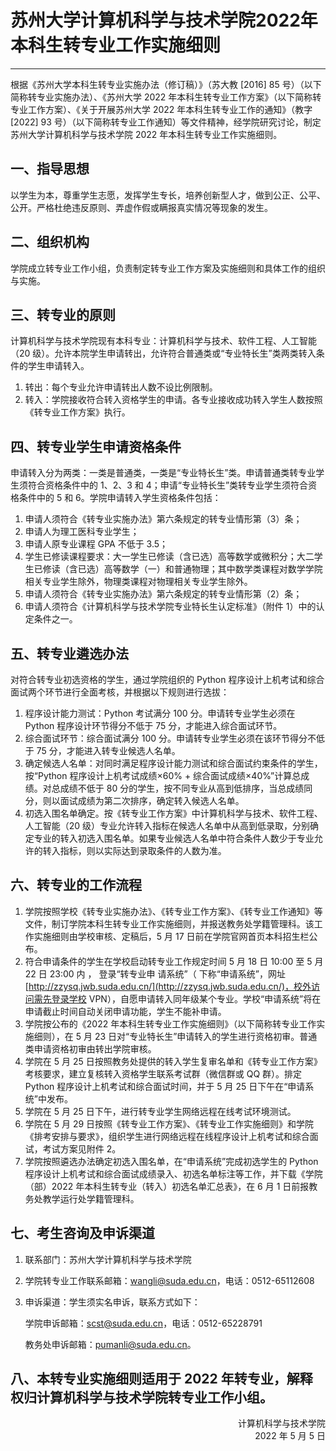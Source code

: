 # 苏州大学计算机科学与技术学院2022年本科生转专业工作实施细则

---

根据《苏州大学本科生转专业实施办法（修订稿）》（苏大教 [2016] 85 号）（以下简称转专业实施办法）、《苏州大学 2022 年本科生转专业工作方案》（以下简称转专业工作方案）、《关于开展苏州大学 2022 年本科生转专业工作的通知》（教字[2022] 93 号）（以下简称转专业工作通知）等文件精神，经学院研究讨论，制定苏州大学计算机科学与技术学院 2022 年本科生转专业工作实施细则。

## 一、指导思想

以学生为本，尊重学生志愿，发挥学生专长，培养创新型人才，做到公正、公平、公开。严格杜绝违反原则、弄虚作假或瞒报真实情况等现象的发生。

## 二、组织机构

学院成立转专业工作小组，负责制定转专业工作方案及实施细则和具体工作的组织与实施。

## 三、转专业的原则

计算机科学与技术学院现有本科专业：计算机科学与技术、软件工程、人工智能（20 级）。允许本院学生申请转出，允许符合普通类或“专业特长生”类两类转入条件的学生申请转入。

1. 转出：每个专业允许申请转出人数不设比例限制。
2. 转入：学院接收符合转入资格学生的申请。各专业接收成功转入学生人数按照《转专业工作方案》执行。

## 四、转专业学生申请资格条件

申请转入分为两类：一类是普通类，一类是“专业特长生”类。申请普通类转专业学生须符合资格条件中的 1、2、3 和 4；申请“专业特长生”类转专业学生须符合资格条件中的 5 和 6。学院申请转入学生资格条件包括：

1. 申请人须符合《转专业实施办法》第六条规定的转专业情形第（3）条；
2. 申请人为理工医科专业学生；
3. 申请人原专业课程 GPA 不低于 3.5；
4. 学生已修读课程要求：大一学生已修读（含已选）高等数学或微积分；大二学生已修读（含已选）高等数学（一）和普通物理；其中数学类课程对数学学院相关专业学生除外，物理类课程对物理相关专业学生除外。
5. 申请人须符合《转专业实施办法》第六条规定的转专业情形第（2）条；
6. 申请人须符合《计算机科学与技术学院专业特长生认定标准》（附件 1）中的认定条件之一。

## 五、转专业遴选办法

对符合转专业初选资格的学生，通过学院组织的 Python 程序设计上机考试和综合面试两个环节进行全面考核，并根据以下规则进行选拔：

1. 程序设计能力测试：Python 考试满分 100 分。申请转专业学生必须在 Python 程序设计环节得分不低于 75 分，才能进入综合面试环节。
2. 综合面试环节：综合面试满分 100 分。申请转专业学生必须在该环节得分不低于 75 分，才能进入转专业候选人名单。
3. 确定候选人名单：对同时满足程序设计能力测试和综合面试约束条件的学生，按“Python 程序设计上机考试成绩×60% + 综合面试成绩×40%”计算总成绩。对总成绩不低于 80 分的学生，按不同专业从高到低排序，当总成绩同分，则以面试成绩为第二次排序，确定转入候选人名单。
4. 初选入围名单确定。按《转专业工作方案》中计算机科学与技术、软件工程、人工智能（20 级）专业允许转入指标在候选人名单中从高到低录取，分别确定专业的转入初选入围名单。如果专业候选人名单中符合条件人数少于专业允许的转入指标，则以实际达到录取条件的人数为准。

## 六、转专业的工作流程

1. 学院按照学校《转专业实施办法》、《转专业工作方案》、《转专业工作通知》等文件，制订学院本科生转专业工作实施细则，并报送教务处学籍管理科。该工作实施细则由学校审核、定稿后，5 月 17 日前在学院官网首页本科招生栏公布。
2. 符合申请条件的学生在学校启动转专业工作规定时间 5 月 18 日 10:00 至 5 月 22 日 23:00 内 ， 登录“转专业申 请系统”（ 下称“申请系统”，网址[http://zzysq.jwb.suda.edu.cn/](http://zzysq.jwb.suda.edu.cn/)，校外访问需先登录学校 VPN），自愿申请转入同年级某个专业。学校“申请系统”将在申请截止时间自动关闭申请功能，学生不能补申请。
3. 学院按公布的《2022 年本科生转专业工作实施细则》（以下简称转专业工作实施细则），在 5 月 23 日对“专业特长生”申请转入的学生进行资格初审。普通类申请资格初审由转出学院审核。
4. 学院在 5 月 25 日按照教务处提供的转入学生复审名单和《转专业工作方案》考核要求，建立复核转入资格学生联系考试群（微信群或 QQ 群）。排定 Python 程序设计上机考试和综合面试时间，并于 5 月 25 日下午在“申请系统”中发布。
5. 学院在 5 月 25 日下午，进行转专业学生网络远程在线考试环境测试。
6. 学院在 5 月 29 日按照《转专业工作方案》、《转专业工作实施细则》和学院《排考安排与要求》，组织学生进行网络远程在线程序设计上机考试和综合面试，考试方案见附件 2。
7. 学院按照遴选办法确定初选入围名单，在“申请系统”完成初选学生的 Python 程序设计上机考试和综合面试成绩录入、初选名单标注等工作，并下载《学院（部）2022 年本科生转专业（转入）初选名单汇总表》，在 6 月 1 日前报教务处教学运行处学籍管理科。

## 七、考生咨询及申诉渠道

1. 联系部门：苏州大学计算机科学与技术学院

2. 学院转专业工作联系邮箱：[wangli@suda.edu.cn](mailto:wangli@suda.edu.cn)，电话：0512-65112608

3. 申诉渠道：学生须实名申诉，联系方式如下：

   学院申诉邮箱：[scst@suda.edu.cn](mailto:scst@suda.edu.cn)，电话：0512-65228791

   教务处申诉邮箱：[pumanli@suda.edu.cn](mailto:pumanli@suda.edu.cn)。

## 八、本转专业实施细则适用于 2022 年转专业，解释权归计算机科学与技术学院转专业工作小组。



<div align="right">计算机科学与技术学院</div>
<div align="right">2022 年 5 月 5 日</div>